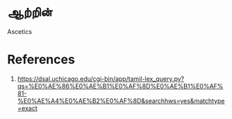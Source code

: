 # ஆற்றின்

Ascetics
# References
1. https://dsal.uchicago.edu/cgi-bin/app/tamil-lex_query.py?qs=%E0%AE%86%E0%AE%B1%E0%AF%8D%E0%AE%B1%E0%AF%81-%E0%AE%A4%E0%AE%B2%E0%AF%8D&searchhws=yes&matchtype=exact
